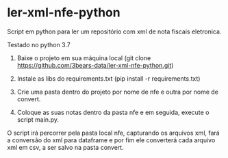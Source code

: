 # ler-xml-nfe-python
Script em python para ler um repositório com xml de nota fiscais eletronica.

Testado no python 3.7

1) Baixe o projeto em sua máquina local (git clone https://github.com/3bears-data/ler-xml-nfe-python.git)

2) Instale as libs do requirements.txt (pip install -r requirements.txt)

3) Crie uma pasta dentro do projeto por nome de nfe e outra por nome de convert.

4) Coloque as suas notas dentro da pasta nfe e em seguida, execute o script main.py.

O script irá percorrer pela pasta local nfe, capturando os arquivos xml, fará a conversão do xml para dataframe e por fim ele converterá cada arquivo xml em csv, a ser salvo na pasta convert.
